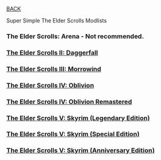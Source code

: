 
[BACK](..)

Super Simple The Elder Scrolls Modlists

### The Elder Scrolls: Arena - Not recommended.

### [The Elder Scrolls II: Daggerfall](./daggerfall)

### [The Elder Scrolls III: Morrowind](./morrowind)

### [The Elder Scrolls IV: Oblivion](./oblivion)

### [The Elder Scrolls IV: Oblivion Remastered](./oblivion-remastered)

### [The Elder Scrolls V: Skyrim (Legendary Edition)](./skyrim-le)

### [The Elder Scrolls V: Skyrim (Special Edition)](./skyrim-se)

### [The Elder Scrolls V: Skyrim (Anniversary Edition)](./skyrim-ae)